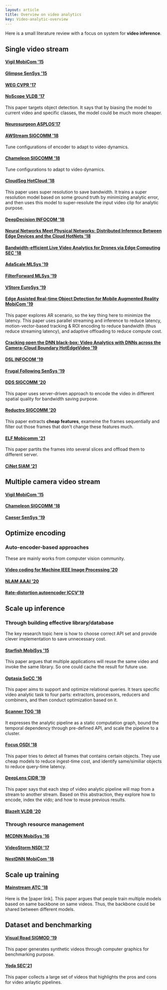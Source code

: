 ```yaml
---
layout: article
title: Overview on video analytics
key: Video-analytic-overview
---
```


Here is a small literature review with a focus on system for **video inference**.

## Single video stream

#### [Vigil MobiCom '15](https://old.sigmobile.org/mobicom/2015/papers/p426-zhangA.pdf)

#### [Glimpse SenSys '15](http://people.csail.mit.edu/yuhan/doc/sen060-chenA.pdf)

#### [WEG CVPR '17](http://haneul.github.io/papers/cvpr2017.pdf)

#### [NoScope VLDB '17](https://www.vldb.org/pvldb/vol10/p1586-kang.pdf)
This paper targets object detection. It says that by biasing the model to current video and specific classes, the model could be much more cheaper.

#### [Neurosurgeon ASPLOS'17](https://www.cl.cam.ac.uk/~ey204/teaching/ACS/R244_2019_2020/papers/kang_asplos_2017.pdf)

#### [AWStream SIGCOMM '18](https://awstream.github.io/paper/awstream.pdf)
Tune configurations of encoder to adapt to video dynamics.

#### [Chameleon SIGCOMM '18](https://people.cs.uchicago.edu/~junchenj/docs/Chameleon_SIGCOMM_CameraReady_faceblurred.pdf)
Tune configurations to adapt to video dynamics.

#### [CloudSeg HotCloud '18](https://www.usenix.org/system/files/hotcloud19-paper-wang.pdf)
This paper uses super resolution to save bandwidth.
It trains a super resolution model based on some ground truth by minimizing analytic error, and then uses this model to super-resolute the input video clip for analytic purpose.

#### [DeepDecision INFOCOM '18](https://ieeexplore.ieee.org/stamp/stamp.jsp?tp=&arnumber=8485905)

#### [Neural Networks Meet Physical Networks: Distributed Inference Between Edge Devices and the Cloud HotNets '18](https://dl.acm.org/doi/pdf/10.1145/3286062.3286070)

#### [Bandwidth-efficient Live Video Analytics for Drones via Edge Computing SEC '18](https://ieeexplore.ieee.org/stamp/stamp.jsp?tp=&arnumber=8567664)

#### [AdaScale MLSys '19](https://arxiv.org/pdf/1902.02910.pdf)

#### [FilterForward MLSys '19](https://arxiv.org/abs/1905.13536)

#### [VStore EuroSys '19](https://arxiv.org/pdf/1810.01794.pdf)

#### [Edge Assisted Real-time Object Detection for Mobile Augmented Reality MobiCom '19](http://www.winlab.rutgers.edu/~luyang/papers/mobicom19_augmented_reality.pdf)
This paper explores AR scenario, so the key thing here to minimize the latency.
This paper uses parallel streaming and inference to reduce latency, motion-vector-based tracking & ROI encoding to reduce bandwidth (thus reduce streaming latency), and adaptive offloading to reduce compute cost.

#### [Cracking open the DNN black-box: Video Analytics with DNNs across the Camera-Cloud Boundary HotEdgeVideo '19](https://www.microsoft.com/en-us/research/uploads/prod/2019/08/Split-brain_HotEdgeVideo19.pdf)


#### [DSL INFOCOM '19](https://ieeexplore.ieee.org/stamp/stamp.jsp?tp=&arnumber=8737614)

#### [Frugal Following SenSys '19](https://dl.acm.org/doi/pdf/10.1145/3356250.3360044)

#### [DDS SIGCOMM '20](https://kuntaidu.github.io/assets/doc/DDS.pdf)
This paper uses server-driven approach to encode the video in different spatial quality for bandwidth saving purpose.

#### [Reductro SIGCOMM '20](http://web.cs.ucla.edu/~harryxu/papers/li-sigcomm20.pdf)
This paper extracts **cheap features**, exameine the frames sequentially and filter out those frames that don't change these features much.

#### [ELF Mobicomm '21](https://www.msra.cn/wp-content/uploads/2021/03/mobicom21-elf.pdf)
This paper partits the frames into several slices and offload them to different server.

#### [CiNet SIAM '21](https://tianguo.info/project/mobile-deep-inference/cinet_sdm21.pdf)


## Multiple camera video stream

#### [Vigil MobiCom '15](https://old.sigmobile.org/mobicom/2015/papers/p426-zhangA.pdf)

#### [Chameleon SIGCOMM '18](https://people.cs.uchicago.edu/~junchenj/docs/Chameleon_SIGCOMM_CameraReady_faceblurred.pdf)

#### [Caeser SenSys '19](https://nsl.usc.edu/wp-content/uploads/2019/09/Caesar_SenSys19.pdf)


## Optimize encoding

### Auto-encoder-based approaches

These are mainly works from computer vision community.

#### [Video coding for Machine IEEE Image Processing '20](https://ieeexplore.ieee.org/stamp/stamp.jsp?tp=&arnumber=9180095)

#### [NLAM AAAI '20](https://arxiv.org/pdf/1912.06348.pdf)

#### [Rate-distortion autoencoder ICCV'19](https://arxiv.org/pdf/1908.05717.pdf)

## Scale up inference

### Through building effective library/database

The key research topic here is how to choose correct API set and provide clever implementation to save unnecessary cost.

#### [Starfish MobiSys '15](http://roblkw.com/likamwa2015starfish-mobisys.pdf)
This paper argues that multiple applications will reuse the same video and invoke the same library. So one could cache the result for future use.


#### [Optasia SoCC '16](https://dl.acm.org/doi/pdf/10.1145/2987550.2987564)
This paper aims to support and optimize relational queries.
It tears specific video analytic task to four parts: extractors, processors, reducers and combiners, and then conduct optimization based on it.

#### [Scanner TOG '18](http://graphics.stanford.edu/papers/scanner/poms18_scanner.pdf)
It expresses the analytic pipeline as a static computation graph, bound the temporal dependency through pre-defined API, and scale the pipeline to a cluster.

#### [Focus OSDI '18](https://www.usenix.org/system/files/osdi18-hsieh.pdf)
This paper tries to detect all frames that contains certain objects. They use cheap models to reduce ingest-time cost, and identify same/similiar objects to reduce query-time latency.


#### [DeepLens CIDR '19](http://cidrdb.org/cidr2019/papers/p40-krishnan-cidr19.pdf)
This paper says that each step of video analytic pipeline will map from a stream to another stream.
Based on this abstraction, they explore how to encode, index the vido; and how to reuse previous results.

#### [Blazelt VLDB '20](https://cs.stanford.edu/~matei/papers/2020/vldb_blazeit.pdf)


### Through resource management

#### [MCDNN MobiSys '16](https://homes.cs.washington.edu/~arvind/papers/mcdnn.pdf)

#### [VideoStorm NSDI '17](https://www.usenix.org/system/files/conference/nsdi17/nsdi17-zhang.pdf)

#### [NestDNN MobiCom '18](https://dl.acm.org/doi/pdf/10.1145/3241539.3241559)



## Scale up training

#### [Mainstream ATC '18](https://www.usenix.org/system/files/conference/atc18/atc18-jiang.pdf)
Here is the [paper link].
This paper argues that people train multiple models based on same backbone on same videos.
Thus, the backbone could be shared between different models.

## Dataset and benchmarking

#### [Visual Road SIGMOD '19](https://db.cs.washington.edu/projects/visualroad/p300-haynes.pdf)
This paper generates synthetic videos through computer graphics for benchmarking purpose.

#### [Yoda SEC'21](https://arxiv.org/pdf/2105.08694.pdf)
This paper collects a large set of videos that highlights the pros and cons for video anlaytic pipelines.
